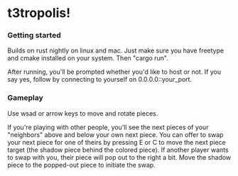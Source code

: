 <h1>t3tropolis!</h1>

<h3>Getting started</h3>
<p>Builds on rust nightly on linux and mac. Just make sure you have freetype and cmake installed on your system. Then "cargo run".</p>

<p>After running, you'll be prompted whether you'd like to host or not. If you say yes, follow by connecting to yourself on 0.0.0.0::your_port.</p>

<h3>Gameplay</h3>
<p>Use wsad or arrow keys to move and rotate pieces.</p>
<p>If you're playing with other people, you'll see the next pieces of your "neighbors" above and below your own next piece. You can offer to swap your next piece for one of theirs by pressing E or C to move the next piece target (the shadow piece behind the colored piece). If another player wants to swap with you, their piece will pop out to the right a bit. Move the shadow piece to the popped-out piece to initiate the swap.</p>
